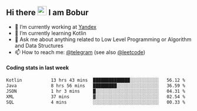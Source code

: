 ## Hi there <img src="https://media.giphy.com/media/hvRJCLFzcasrR4ia7z/giphy.gif" width="25px" height="25px"> I am Bobur

- 💼 I’m currently working at [Yandex](https://yandex.ru/)
- 🌱 I’m currently learning Kotlin
- 💬 Ask me about anything related to Low Level Programming or Algorithm and Data Structures
- 📫 How to reach me: [@telegram](https://t.me/octoant) (see also [@leetcode](https://leetcode.com/octoant/))    

#### Coding stats in last week

<!--START_SECTION:waka-->

```txt
Kotlin           13 hrs 43 mins  ██████████████░░░░░░░░░░░   56.12 %
Java             8 hrs 56 mins   █████████░░░░░░░░░░░░░░░░   36.59 %
JSON             1 hr 3 mins     █░░░░░░░░░░░░░░░░░░░░░░░░   04.31 %
XML              37 mins         ▓░░░░░░░░░░░░░░░░░░░░░░░░   02.54 %
SQL              4 mins          ░░░░░░░░░░░░░░░░░░░░░░░░░   00.33 %
```

<!--END_SECTION:waka-->
